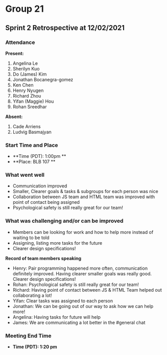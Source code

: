 # Group 21

## Sprint 2 Retrospective at 12/02/2021

### Attendance
**Present:** 
1. Angelina Le
2. Sherilyn Kuo
3. Do (James) Kim
4. Jonathan Bocanegra-gomez
5. Ken Chen
6. Henry Nyugen
7. Richard Zhou
8. Yifan (Maggie) Hou
9. Rohan Sreedhar

 
**Absent:** 
1. Cade Arriens
2. Ludvig Basmajyan

### Start Time and Place
- **Time (PDT): 1:00pm ** 
- **Place: BLB 107 ** 

### What went well
- Communication improved
- Smaller, Clearer goals & tasks & subgroups for each person was nice
- Collaboration between JS team and HTML team was improved with point of contact being assigned
- Psychological safety is still really great for our team!

### What was challenging and/or can be improved 
- Members can be looking for work and how to help more instead of waiting to be told
- Assigning, listing more tasks for the future
- Clearer design specifications!


**Record of team members speaking**
- Henry: Pair programming happened more often, communication definitely improved. Having clearer smaller goals was really good. Clearer design specifications!
- Rohan: Psychological safety is still really great for our team!
- Richard: Having point of contact between JS & HTML Team helped out collaborating a lot!
- Yifan: Clear tasks was assigned to each person
- Jonathan: We can be going out of our way to ask how we can help more!
- Angelina: Having tasks for future will help
- James: We are communicating a lot better in the #general chat


### Meeting End Time
- **Time (PDT): 1:20 pm** 

